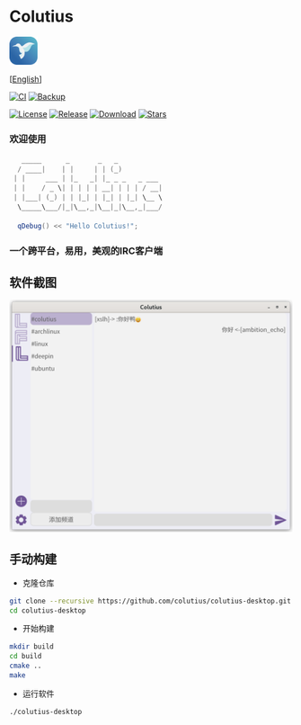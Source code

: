 # Colutius
<img src="asset/img/colutius.png" width="10%">

[[English](docs/README-EN.md/#colutius)]

[![CI](https://github.com/colutius/colutius-desktop/actions/workflows/CI.yml/badge.svg)](https://github.com/colutius/colutius-desktop/actions/workflows/CI.yml)
[![Backup](https://github.com/colutius/colutius-desktop/actions/workflows/Backup.yml/badge.svg)](https://github.com/colutius/colutius-desktop/actions/workflows/Backup.yml)

[![License](https://img.shields.io/github/license/colutius/colutius-desktop)](https://github.com/colutius/colutius-desktop/blob/master/LICENSE)
[![Release](https://img.shields.io/github/v/release/colutius/colutius-desktop)](https://github.com/colutius/colutius-desktop/releases)
[![Download](https://img.shields.io/github/downloads/colutius/colutius-desktop/total)](https://github.com/colutius/colutius-desktop/releases)
[![Stars](https://img.shields.io/github/stars/colutius/colutius-desktop)](https://github.com/colutius/colutius-desktop)

### 欢迎使用

```c++
   _____      _       _   _           
  / ____|    | |     | | (_)          
 | |     ___ | |_   _| |_ _ _   _ ___ 
 | |    / _ \| | | | | __| | | | / __|
 | |___| (_) | | |_| | |_| | |_| \__ \
  \_____\___/|_|\__,_|\__|_|\__,_|___/
  
  qDebug() << "Hello Colutius!";
```

### 一个跨平台，易用，美观的IRC客户端

## 软件截图
![](asset/img/1.png)

## 手动构建
- 克隆仓库
```bash
git clone --recursive https://github.com/colutius/colutius-desktop.git
cd colutius-desktop
```
- 开始构建
```bash
mkdir build
cd build
cmake ..
make
```
- 运行软件
```bash
./colutius-desktop
```
